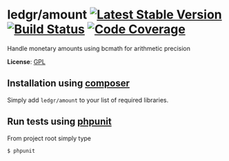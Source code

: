 # ledgr/amount [![Latest Stable Version](https://poser.pugx.org/ledgr/amount/v/stable.png)](https://packagist.org/packages/ledgr/amount) [![Build Status](https://travis-ci.org/ledgr/amount.svg)](https://travis-ci.org/ledgr/amount) [![Code Coverage](https://scrutinizer-ci.com/g/ledgr/amount/badges/coverage.png?s=dcb5723212cfa5c0df1ebae5abed887d2e44d508)](https://scrutinizer-ci.com/g/ledgr/amount/)


Handle monetary amounts using bcmath for arithmetic precision

**License**: [GPL](/LICENSE)


Installation using [composer](http://getcomposer.org/)
------------------------------------------------------
Simply add `ledgr/amount` to your list of required libraries.


Run tests  using [phpunit](http://phpunit.de/)
----------------------------------------------
From project root simply type

    $ phpunit
